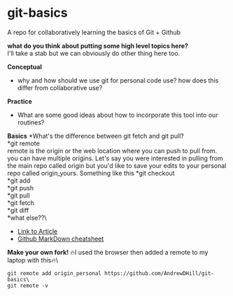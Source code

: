 # git-basics
A repo for collaboratively learning the basics of Git + Github

__what do you think about putting some high level topics here?__\
I'll take a stab but we can obviously do other thing here too.

**Conceptual**
* why and how should we use git for personal code use?
		how does this differ from collaborative use?

**Practice**
* What are some good ideas about how to incorporate this tool into our routines?

**Basics**
	*What's the difference between git fetch and git pull?\
	*git remote\
		remote is the origin or the web location where you can push to pull from. you can have multiple origins. Let's say you were interested in pulling from the main repo called origin but you'd like to save your edits to your personal repo called origin_yours. Something like this
	*git checkout\
	*git add\
	*git push\
	*git pull\
	*git fetch\
	*git diff\
	*what else??\
* [Link to Article](https://www.git-tower.com/learn/git/faq/difference-between-git-fetch-git-pull)
* [Github MarkDown cheatsheet](https://github.com/adam-p/markdown-here/wiki/Markdown-Cheatsheet)

**Make your own fork!**
:fire:I used the browser then added a remote to my laptop with this:fire:\
```
git remote add origin_personal https://github.com/AndrewDHill/git-basics\
git remote -v
```



